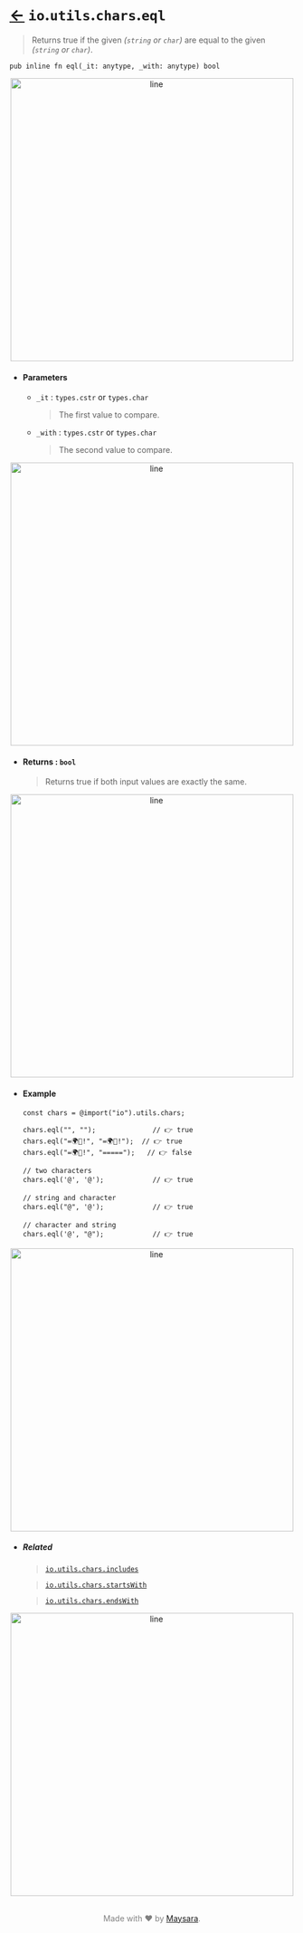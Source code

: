 # [←](../readme.md) `io`.`utils`.`chars`.`eql`

> Returns true if the given _(`string` or `char`)_ are equal to the given _(`string` or `char`)_.

```zig
pub inline fn eql(_it: anytype, _with: anytype) bool
```


<div align="center">
<img src="https://raw.githubusercontent.com/Super-ZIG/io/refs/heads/main/docs/dist/img/md/line.png" alt="line" style="width:500px;"/>
</div>

- #### Parameters

    - `_it` : `types.cstr` or `types.char`

        > The first value to compare.


    - `_with` : `types.cstr` or `types.char`

        > The second value to compare.


<div align="center">
<img src="https://raw.githubusercontent.com/Super-ZIG/io/refs/heads/main/docs/dist/img/md/line.png" alt="line" style="width:500px;"/>
</div>

- #### Returns : `bool`

    > Returns true if both input values are exactly the same.

<div align="center">
<img src="https://raw.githubusercontent.com/Super-ZIG/io/refs/heads/main/docs/dist/img/md/line.png" alt="line" style="width:500px;"/>
</div>

- #### Example

    ```zig
    const chars = @import("io").utils.chars;
    ```


    ```zig
    chars.eql("", "");              // 👉 true
    chars.eql("=🌍🌟!", "=🌍🌟!");  // 👉 true
    chars.eql("=🌍🌟!", "=====");   // 👉 false

    // two characters
    chars.eql('@', '@');            // 👉 true

    // string and character
    chars.eql("@", '@');            // 👉 true

    // character and string
    chars.eql('@', "@");            // 👉 true
    ```


<div align="center">
<img src="https://raw.githubusercontent.com/Super-ZIG/io/refs/heads/main/docs/dist/img/md/line.png" alt="line" style="width:500px;"/>
</div>

- ##### Related

  > [`io.utils.chars.includes`](./includes.md)

  > [`io.utils.chars.startsWith`](./startsWith.md)

  > [`io.utils.chars.endsWith`](./endsWith.md)

<div align="center">
<img src="https://raw.githubusercontent.com/Super-ZIG/io/refs/heads/main/docs/dist/img/md/line.png" alt="line" style="width:500px;"/>
</div>

<p align="center" style="color:grey;"><br />Made with ❤️ by <a href="http://github.com/maysara-elshewehy" target="blank">Maysara</a>.</p>